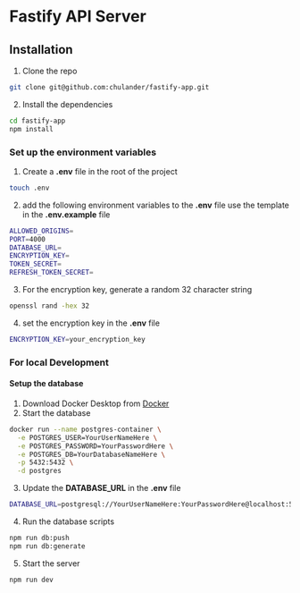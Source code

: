 # Fastify API Server

## Installation

1. Clone the repo

```bash
git clone git@github.com:chulander/fastify-app.git
```

2. Install the dependencies

```bash
cd fastify-app
npm install
```

### Set up the environment variables

1. Create a **.env** file in the root of the project

```bash
touch .env
```

2. add the following environment variables to the **.env** file
   use the template in the **.env.example** file

```bash
ALLOWED_ORIGINS=
PORT=4000
DATABASE_URL=
ENCRYPTION_KEY=
TOKEN_SECRET=
REFRESH_TOKEN_SECRET=
```

3. For the encryption key, generate a random 32 character string

```bash
openssl rand -hex 32
```

4. set the encryption key in the **.env** file

```bash
ENCRYPTION_KEY=your_encryption_key
```

### For local Development

#### Setup the database

1. Download Docker Desktop from [Docker](https://www.docker.com/products/docker-desktop)
2. Start the database

```bash
docker run --name postgres-container \
  -e POSTGRES_USER=YourUserNameHere \
  -e POSTGRES_PASSWORD=YourPasswordHere \
  -e POSTGRES_DB=YourDatabaseNameHere \
  -p 5432:5432 \
  -d postgres
```

3. Update the **DATABASE_URL** in the **.env** file

```bash
DATABASE_URL=postgresql://YourUserNameHere:YourPasswordHere@localhost:5432/YourDatabaseNameHere
```

4. Run the database scripts

```bash
npm run db:push
npm run db:generate
```

5. Start the server

```bash
npm run dev
```
